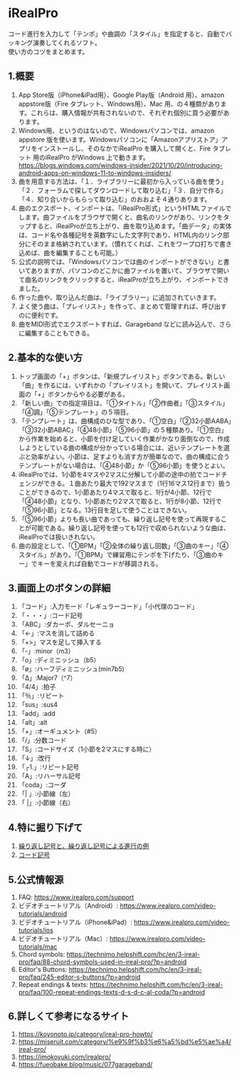 # iRealPro
コード進行を入力して「テンポ」や曲調の「スタイル」を指定すると、自動でバッキング演奏してくれるソフト。  
使い方のコツをまとめます。  
  
## 1.概要
1. App Store版（iPhone&iPad用）、Google Play版（Android 用）、amazon appstore版（Fire タブレット、Windows用）、Mac 用、の４種類があります。これらは、購入情報が共有されないので、それぞれ個別に買う必要があります。
2. Windows用、というのはないので、Windowsパソコンでは、amazon appstore 版を使います。Windowsパソコンに「Amazonアプリストア」アプリをインストールし、そのなかでiRealPro を購入して開くと、Fire タブレット 用のiRealPro がWindows 上で動きます。  https://blogs.windows.com/windows-insider/2021/10/20/introducing-android-apps-on-windows-11-to-windows-insiders/
3. 曲を用意する方法は、「１．ライブラリーに最初から入っている曲を使う」「２．フォーラムで探してダウンロードして取り込む」「３．自分で作る」「４．知り合いからもらって取り込む」のおおよそ４通りあります。
4. 曲のエクスポート、インポートは、「iRealPro形式」というHTMLファイルでします。曲ファイルをブラウザで開くと、曲名のリンクがあり、リンクをタップすると、iRealProが立ち上がり、曲を取り込めます。「曲データ」の実体は、コード名や各種記号を英数字にした文字列であり、HTML内のリンク部分にそのまま格納されています。（慣れてくれば、これをワープロ打ちで書き込めば、曲を編集することも可能。）
5. 公式の説明では、「Windowsパソコンでは曲のインポートができない」と書いてありますが、パソコンのどこかに曲ファイルを置いて、ブラウザで開いて曲名のリンクをクリックすると、iRealProが立ち上がり、インポートできました。
6. 作った曲や、取り込んだ曲は、「ライブラリー」に追加されていきます。
7. よく使う曲は、「プレイリスト」を作って、まとめて管理すれば、呼び出すのに便利です。
8. 曲をMIDI形式でエクスポートすれば、Garageband などに読み込んで、さらに編集することもできる。
  
## 2.基本的な使い方
1. トップ画面の「+」ボタンは、「新規プレイリスト」ボタンである。新しい「曲」を作るには、いずれかの「プレイリスト」を開いて、プレイリスト画面の「+」ボタンからやる必要がある。
2. 「新しい曲」での指定項目は、「①タイトル」「②作曲者」「③スタイル」「④調」「⑤テンプレート」の５項目。
3. 「テンプレート」は、曲構成のひな型であり、「①空白」「②32小節AABA」「③32小節ABAC」「④48小節」「⑤96小節」の５種類あり。「①空白」から作業を始めると、小節を付け足していく作業がかなり面倒なので、作成しようとしている曲の構成が分かっている場合には、近いテンプレートを選ぶと効率がよい。小節は、足すよりも消す方が簡単なので、曲の構成に合うテンプレートがない場合は、「④48小節」か「⑤96小節」を使うとよい。
4. iRealProでは、1小節を4マスや2マスに分解して小節の途中の拍でコードチェンジができる。１曲あたり最大で192マスまで（1行16マス12行まで）扱うことができるので、1小節あたり4マスで取ると、1行が4小節、12行で「④48小節」となり、1小節あたり2マスで取ると、1行が8小節、12行で「⑤96小節」となる。13行目を足して使うことはできない。
5. 「⑤96小節」よりも長い曲であっても、繰り返し記号を使って再現することが可能である。繰り返し記号を使っても12行で収められないような曲は、iRealProでは扱いきれない。
6. 曲の設定として、「①BPM」「②全体の繰り返し回数」「③曲のキー」「④スタイル」があり。「①BPM」で練習用にテンポを下げたり、「③曲のキー」でキーを変えれば自動でコードが移調される。

## 3.画面上のボタンの詳細
1. 「コード」:入力モード「レギュラーコード」「小代理のコード」
2. 「・・・」:コード記号
3. 「ABC」:ダカーポ、ダルセーニョ
4. 「<-」:マスを消して詰める
5. 「+>」マスを足して挿入する
6. 「-」:minor（m3）
7. 「o」:ディミニッシュ（b5）
8. 「ø」:ハーフディミニッシュ(min7b5)
9. 「∆」:Major7（^7）
10. 「4/4」:拍子
11. 「％」:リピート
12. 「sus」:sus4
13. 「add」:add
14. 「alt」:alt
15. 「+」:オーギュメント（#5）
16. 「/」:分数コード
17. 「S」:コードサイズ（1小節を2マスにする時に）
18. 「↓」:改行
19. 「┌1.」:リピート記号
20. 「A」:リハーサル記号
21. 「coda」:コーダ
22. 「| 」:小節線（左）
23. 「 |」:小節線（右）

## 4.特に掘り下げて
1. [繰り返し記号と、繰り返し記号による進行の例](./repeatmark.md)
2. [コード記号](./cordsymbols.md)

## 5.公式情報源
1. FAQ: https://www.irealpro.com/support
2. ビデオチュートリアル（Android）: https://www.irealpro.com/video-tutorials/android
3. ビデオチュートリアル（iPhone&iPad）: https://www.irealpro.com/video-tutorials/ios
4. ビデオチュートリアル（Mac）: https://www.irealpro.com/video-tutorials/mac
5. Chord symbols: https://technimo.helpshift.com/hc/en/3-ireal-pro/faq/88-chord-symbols-used-in-ireal-pro/?p=android
6. Editor's Buttons: https://technimo.helpshift.com/hc/en/3-ireal-pro/faq/245-editor-s-buttons/?p=android
7. Repeat endings & texts: https://technimo.helpshift.com/hc/en/3-ireal-pro/faq/100-repeat-endings-texts-d-s-d-c-al-coda/?p=android

## 6.詳しくて参考になるサイト
1. https://koyonoto.jp/category/ireal-pro-howto/
2. https://miseruit.com/category/%e9%9f%b3%e6%a5%bd%e5%ae%a4/ireal-pro/
3. https://imokoyuki.com/irealpro/
4. https://fueobake.blog/music/077garageband/